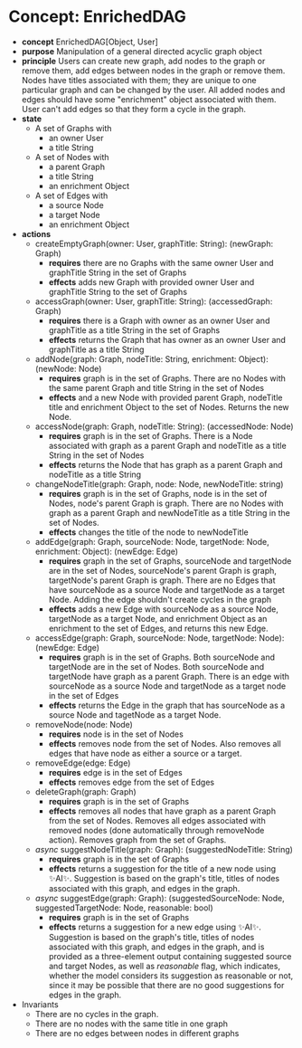 # Concept: EnrichedDAG

+ **concept** EnrichedDAG[Object, User]
+ **purpose** Manipulation of a general directed acyclic graph object
+ **principle** Users can create new graph, add nodes to the graph or remove them, add
  edges between nodes in the graph or remove them. Nodes have titles associated with
  them; they are unique to one particular graph and can be changed by the user.  All
  added nodes and edges should have some "enrichment" object associated with them.
  User can't add edges so that they form a cycle in the graph.
+ **state**
  + A set of Graphs with
    + an owner User
    + a title String
  + A set of Nodes with
    + a parent Graph
    + a title String
    + an enrichment Object
  + A set of Edges with
    + a source Node
    + a target Node
    + an enrichment Object
+ **actions**
  + createEmptyGraph(owner: User, graphTitle: String): (newGraph: Graph)
    + **requires** there are no Graphs with the same owner User and graphTitle String
     in the set of Graphs
    + **effects** adds new Graph with provided owner User and graphTitle String to the
      set of Graphs
  + accessGraph(owner: User, graphTitle: String): (accessedGraph: Graph)
    + **requires** there is a Graph with owner as an owner User and graphTitle as a
      title String in the set of Graphs
    + **effects** returns the Graph that has owner as an owner User and graphTitle as a
      title String
  + addNode(graph: Graph, nodeTitle: String, enrichment: Object): (newNode: Node)
    + **requires** graph is in the set of Graphs. There are no Nodes with the same
      parent Graph and title String in the set of Nodes
    + **effects** and a new Node with provided parent Graph, nodeTitle title and
      enrichment Object to the set of Nodes. Returns the new Node.
  + accessNode(graph: Graph, nodeTitle: String): (accessedNode: Node)
    + **requires** graph is in the set of Graphs. There is a Node associated with
      graph as a parent Graph and nodeTitle as a title String in the set of Nodes
    + **effects** returns the Node that has graph as a parent Graph and nodeTitle as a
      title String
  + changeNodeTitle(graph: Graph, node: Node, newNodeTitle: string)
    + **requires** graph is in the set of Graphs, node is in the set of Nodes, node's
      parent Graph is graph. There are no Nodes with graph as a parent Graph and
      newNodeTitle as a title String in the set of Nodes.
    + **effects** changes the title of the node to newNodeTitle
  + addEdge(graph: Graph, sourceNode: Node, targetNode: Node, enrichment: Object):
    (newEdge: Edge)
    + **requires** graph in the set of Graphs, sourceNode and targetNode are in the
      set of Nodes, sourceNode's parent Graph is graph, targetNode's parent Graph is
      graph. There are no Edges that have sourceNode as a source Node and targetNode
      as a target Node.  Adding the edge shouldn't create cycles in the graph
    + **effects** adds a new Edge with sourceNode as a source Node, targetNode as a
      target Node, and enrichment Object as an enrichment to the set of Edges, and
      returns this new Edge.
  + accessEdge(graph: Graph, sourceNode: Node, targetNode: Node): (newEdge: Edge)
    + **requires** graph is in the set of Graphs. Both sourceNode and targetNode are
      in the set of Nodes. Both sourceNode and targetNode have graph as a parent
      Graph.  There is an edge with sourceNode as a source Node and targetNode as a
      target node in the set of Edges
    + **effects** returns the Edge in the graph that has sourceNode as a source Node
      and tagetNode as a target Node.
  + removeNode(node: Node)
    + **requires** node is in the set of Nodes
    + **effects** removes node from the set of Nodes. Also removes all edges that
      have node as either a source or a target.
  + removeEdge(edge: Edge)
    + **requires** edge is in the set of Edges
    + **effects** removes edge from the set of Edges
  + deleteGraph(graph: Graph)
    + **requires** graph is in the set of Graphs
    + **effects** removes all nodes that have graph as a parent Graph from the set of
      Nodes. Removes all edges associated with removed nodes (done automatically
      through removeNode action). Removes graph from the set of Graphs.
  + *async* suggestNodeTitle(graph: Graph): (suggestedNodeTitle: String)
    + **requires** graph is in the set of Graphs
    + **effects** returns a suggestion for the title of a new node using ✨AI✨.
      Suggestion is based on the graph's title, titles of nodes associated with
      this graph, and edges in the graph.
  + *async* suggestEdge(graph: Graph): (suggestedSourceNode: Node,
    suggestedTargetNode: Node, reasonable: bool)
    + **requires** graph is in the set of Graphs
    + **effects** returns a suggestion for a new edge using ✨AI✨. Suggestion is based
      on the graph's title, titles of nodes associated with this graph, and edges in
      the graph, and is provided as a three-element output containing suggested source
      and target Nodes, as well as *reasonable* flag, which indicates, whether the model
      considers its suggestion as reasonable or not, since it may be possible that there
      are no good suggestions for edges in the graph.
+ Invariants
  + There are no cycles in the graph.
  + There are no nodes with the same title in one graph
  + There are no edges between nodes in different graphs